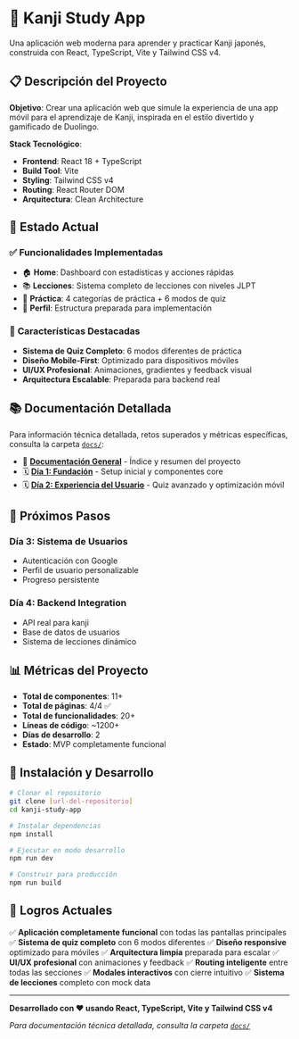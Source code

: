 # 🎯 Kanji Study App

Una aplicación web moderna para aprender y practicar Kanji japonés, construida con React, TypeScript, Vite y Tailwind CSS v4.

## 📋 Descripción del Proyecto

**Objetivo**: Crear una aplicación web que simule la experiencia de una app móvil para el aprendizaje de Kanji, inspirada en el estilo divertido y gamificado de Duolingo.

**Stack Tecnológico**:
- **Frontend**: React 18 + TypeScript
- **Build Tool**: Vite
- **Styling**: Tailwind CSS v4
- **Routing**: React Router DOM
- **Arquitectura**: Clean Architecture

## 🚀 **Estado Actual**

### ✅ **Funcionalidades Implementadas**
- 🏠 **Home**: Dashboard con estadísticas y acciones rápidas
- 📚 **Lecciones**: Sistema completo de lecciones con niveles JLPT
- 🧠 **Práctica**: 4 categorías de práctica + 6 modos de quiz
- 👤 **Perfil**: Estructura preparada para implementación

### 🎯 **Características Destacadas**
- **Sistema de Quiz Completo**: 6 modos diferentes de práctica
- **Diseño Mobile-First**: Optimizado para dispositivos móviles
- **UI/UX Profesional**: Animaciones, gradientes y feedback visual
- **Arquitectura Escalable**: Preparada para backend real

## 📚 **Documentación Detallada**

Para información técnica detallada, retos superados y métricas específicas, consulta la carpeta [`docs/`](./docs/):

- 📖 **[Documentación General](./docs/README.md)** - Índice y resumen del proyecto
- 🗓️ **[Día 1: Fundación](./docs/dia-1-fundacion.md)** - Setup inicial y componentes core
- 🗓️ **[Día 2: Experiencia del Usuario](./docs/dia-2-experiencia-usuario.md)** - Quiz avanzado y optimización móvil

## 🔮 **Próximos Pasos**

### **Día 3: Sistema de Usuarios**
- Autenticación con Google
- Perfil de usuario personalizable
- Progreso persistente

### **Día 4: Backend Integration**
- API real para kanji
- Base de datos de usuarios
- Sistema de lecciones dinámico

## 📊 **Métricas del Proyecto**

- **Total de componentes**: 11+
- **Total de páginas**: 4/4 ✅
- **Total de funcionalidades**: 20+
- **Líneas de código**: ~1200+
- **Días de desarrollo**: 2
- **Estado**: MVP completamente funcional

## 🚀 **Instalación y Desarrollo**

```bash
# Clonar el repositorio
git clone [url-del-repositorio]
cd kanji-study-app

# Instalar dependencias
npm install

# Ejecutar en modo desarrollo
npm run dev

# Construir para producción
npm run build
```

## 🎉 **Logros Actuales**

✅ **Aplicación completamente funcional** con todas las pantallas principales
✅ **Sistema de quiz completo** con 6 modos diferentes
✅ **Diseño responsive** optimizado para móviles
✅ **Arquitectura limpia** preparada para escalar
✅ **UI/UX profesional** con animaciones y feedback
✅ **Routing inteligente** entre todas las secciones
✅ **Modales interactivos** con cierre intuitivo
✅ **Sistema de lecciones** completo con mock data

---

**Desarrollado con ❤️ usando React, TypeScript, Vite y Tailwind CSS v4**

*Para documentación técnica detallada, consulta la carpeta [`docs/`](./docs/)*
